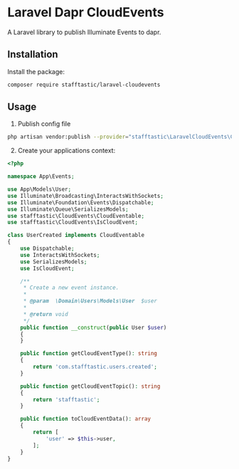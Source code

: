 # Laravel Dapr CloudEvents
A Laravel library to publish Illuminate Events to dapr.

## Installation
Install the package:
```bash
composer require stafftastic/laravel-cloudevents
```

## Usage
1. Publish config file
```bash
php artisan vendor:publish --provider="stafftastic\LaravelCloudEvents\CloudEventServiceProvider"
```

2. Create your applications context:
```php
<?php

namespace App\Events;

use App\Models\User;
use Illuminate\Broadcasting\InteractsWithSockets;
use Illuminate\Foundation\Events\Dispatchable;
use Illuminate\Queue\SerializesModels;
use stafftastic\CloudEvents\CloudEventable;
use stafftastic\CloudEvents\IsCloudEvent;

class UserCreated implements CloudEventable
{
    use Dispatchable;
    use InteractsWithSockets;
    use SerializesModels;
    use IsCloudEvent;

    /**
     * Create a new event instance.
     *
     * @param  \Domain\Users\Models\User  $user
     *
     * @return void
     */
    public function __construct(public User $user)
    {
    }

    public function getCloudEventType(): string
    {
        return 'com.stafftastic.users.created';
    }

    public function getCloudEventTopic(): string
    {
        return 'stafftastic';
    }

    public function toCloudEventData(): array
    {
        return [
            'user' => $this->user,
        ];
    }
}
```
